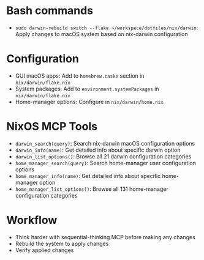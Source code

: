 # Bash commands
- `sudo darwin-rebuild switch --flake ~/workspace/dotfiles/nix/darwin`: Apply changes to macOS system based on nix-darwin configuration 

# Configuration
- GUI macOS apps: Add to `homebrew.casks` section in `nix/darwin/flake.nix`
- System packages: Add to `environment.systemPackages` in `nix/darwin/flake.nix`
- Home-manager options: Configure in `nix/darwin/home.nix`

# NixOS MCP Tools
- `darwin_search(query)`: Search nix-darwin macOS configuration options
- `darwin_info(name)`: Get detailed info about specific darwin option
- `darwin_list_options()`: Browse all 21 darwin configuration categories
- `home_manager_search(query)`: Search home-manager user configuration options
- `home_manager_info(name)`: Get detailed info about specific home-manager option
- `home_manager_list_options()`: Browse all 131 home-manager configuration categories

# Workflow
- Think harder with sequential-thinking MCP before making any changes
- Rebuild the system to apply changes
- Verify applied changes
